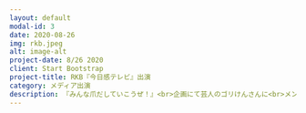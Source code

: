 ```yaml
---
layout: default
modal-id: 3
date: 2020-08-26
img: rkb.jpeg
alt: image-alt
project-date: 8/26 2020
client: Start Bootstrap
project-title: RKB『今日感テレビ』出演
category: メディア出演
description: 『みんな爪だしていこうぜ！』<br>企画にて芸人のゴリけんさんに<br>メンタリズムパフォーマンスを披露
---
```


